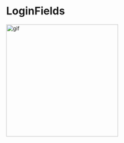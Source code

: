 # LoginFields

<p><img align="left" alt="gif" src="https://github.com/denwr2g/LoginFields/blob/main/ezgif.com-gif-maker.gif" width="300 height="120" /></p>
